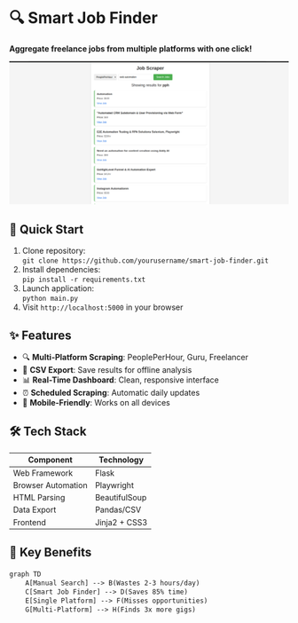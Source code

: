 # 🔍 Smart Job Finder  
**Aggregate freelance jobs from multiple platforms with one click!**  

![Dashboard](images/image.png)  

## 🚀 Quick Start  
1. Clone repository:  
`git clone https://github.com/yourusername/smart-job-finder.git`  
2. Install dependencies:  
`pip install -r requirements.txt`  
3. Launch application:  
`python main.py`  
4. Visit `http://localhost:5000` in your browser  

## ✨ Features  
- 🔍 **Multi-Platform Scraping**: PeoplePerHour, Guru, Freelancer  
- 💾 **CSV Export**: Save results for offline analysis  
- 📊 **Real-Time Dashboard**: Clean, responsive interface  
- ⏰ **Scheduled Scraping**: Automatic daily updates  
- 📱 **Mobile-Friendly**: Works on all devices  

## 🛠️ Tech Stack  
| Component          | Technology       |  
|--------------------|------------------|  
| Web Framework      | Flask            |  
| Browser Automation | Playwright       |  
| HTML Parsing       | BeautifulSoup    |  
| Data Export        | Pandas/CSV       |  
| Frontend           | Jinja2 + CSS3    |  

## 🌟 Key Benefits  
```mermaid
graph TD  
    A[Manual Search] --> B(Wastes 2-3 hours/day)  
    C[Smart Job Finder] --> D(Saves 85% time)  
    E[Single Platform] --> F(Misses opportunities)  
    G[Multi-Platform] --> H(Finds 3x more gigs)  

